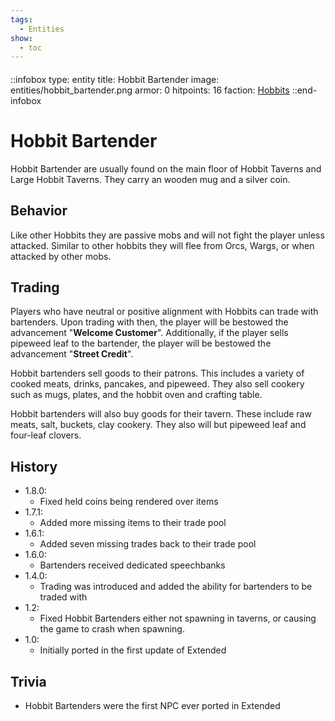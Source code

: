 ```yaml
---
tags:
  - Entities
show:
  - toc
---
```


####

::infobox
type: entity
title: Hobbit Bartender
image: entities/hobbit_bartender.png
armor: 0
hitpoints: 16
faction: [Hobbits](/Extended-Wiki/wiki/Hobbits_(Faction))
::end-infobox

# Hobbit Bartender

Hobbit Bartender are usually found on the main floor of Hobbit Taverns and Large Hobbit Taverns. They carry an wooden mug and a silver coin.

## Behavior

Like other Hobbits they are passive mobs and will not fight the player unless attacked. Similar to other hobbits they will flee from Orcs, Wargs, or when attacked by other mobs. 

## Trading

Players who have neutral or positive alignment with Hobbits can trade with bartenders. Upon trading with then, the player will be bestowed the advancement "**Welcome Customer**". Additionally, if the player sells pipeweed leaf to the bartender, the player will be bestowed the advancement "**Street Credit**".

Hobbit bartenders sell goods to their patrons. This includes a variety of cooked meats, drinks, pancakes, and pipeweed. They also sell cookery such as mugs, plates, and the hobbit oven and crafting table.

Hobbit bartenders will also buy goods for their tavern. These include raw meats, salt, buckets, clay cookery. They also will but pipeweed leaf and four-leaf clovers.

## History
- 1.8.0:
    - Fixed held coins being rendered over items
- 1.7.1:
    - Added more missing items to their trade pool
- 1.6.1:
    - Added seven missing trades back to their trade pool
- 1.6.0:
    - Bartenders received dedicated speechbanks
- 1.4.0: 
    - Trading was introduced and added the ability for bartenders to be traded with
- 1.2:
    - Fixed Hobbit Bartenders either not spawning in taverns, or causing the game to crash when spawning.
- 1.0:
    - Initially ported in the first update of Extended

## Trivia

- Hobbit Bartenders were the first NPC ever ported in Extended

